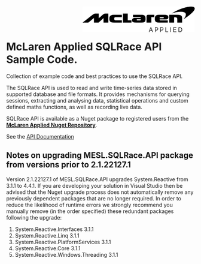 <img src="/images/malogo.png" width="300" align="right" /><br><br><br>

# McLaren Applied **SQLRace API Sample Code**.

Collection of example code and best practices to use the SQLRace API.

The SQLRace API is used to read and write time-series data stored in supported database and file formats. It provides mechanisms for querying sessions, extracting and analysing data, statistical operations and custom defined maths functions, as well as recording live data.

SQLRace API is available as a Nuget package to registered users from the **[McLaren Applied Nuget Repository](https://github.com/mat-docs/packages)**. 

See the [API Documentation](https://mat-docs.github.io/)

## Notes on upgrading MESL.SQLRace.API package from versions prior to 2.1.22127.1

Version 2.1.22127.1 of MESL.SQLRace.API upgrades System.Reactive from 3.1.1 to 4.4.1. If you are developing your solution in Visual Studio then be advised that the Nuget upgrade process does not automatically remove any previously dependent packages that are no longer required. 
In order to reduce the likelihood of runtime errors we strongly recommend you manually remove (in the order specified) these redundant packages following the upgrade:

1. System.Reactive.Interfaces 3.1.1
2. System.Reactive.Linq 3.1.1
3. System.Reactive.PlatformServices 3.1.1
4. System.Reactive.Core 3.1.1
5. System.Reactive.Windows.Threading 3.1.1


